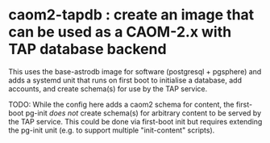 # caom2-tapdb : create an image that can be used as a CAOM-2.x with TAP database backend

This uses the base-astrodb image for software (postgresql + pgsphere) and adds a systemd unit that runs
on first boot to initialise a database, add accounts, and create schema(s) for use by the TAP service.

TODO: While the config here adds a caom2 schema for content, the first-boot pg-init *does not* create schema(s) 
for arbitrary content to be served by the TAP service. This could be done via first-boot init but requires 
extending the pg-init unit (e.g. to support multiple "init-content" scripts).

